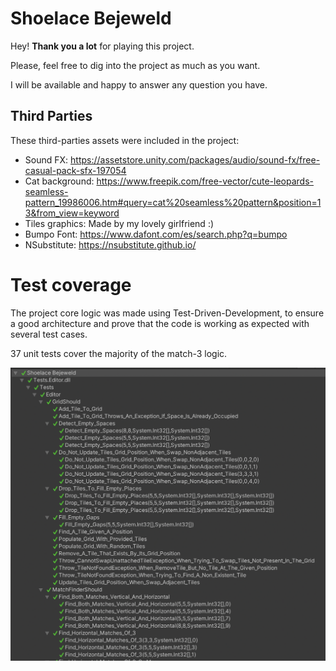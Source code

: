 # Shoelace Bejeweld

Hey! **Thank you a lot** for playing this project. 

Please, feel free to dig into the project as much as you want. 

I will be available and happy to answer any question you have.

## Third Parties 

These third-parties assets were included in the project:

- Sound FX: https://assetstore.unity.com/packages/audio/sound-fx/free-casual-pack-sfx-197054 
- Cat background: https://www.freepik.com/free-vector/cute-leopards-seamless-pattern_19986006.htm#query=cat%20seamless%20pattern&position=13&from_view=keyword
- Tiles graphics: Made by my lovely girlfriend :)
- Bumpo Font: https://www.dafont.com/es/search.php?q=bumpo
- NSubstitute: https://nsubstitute.github.io/

# Test coverage

The project core logic was made using Test-Driven-Development, to ensure a good architecture and prove that the code is working as expected with several test cases.

37 unit tests cover the majority of the match-3 logic.

![rea.jpg](.readme-resources/test-coverage.png)